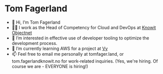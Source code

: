 # Tom Fagerland

- 👋 Hi, I’m Tom Fagerland
- 👨‍💼 I work as the Head of Competency for Cloud and DevOps at [Knowit Objectnet](https://www.knowit.eu/contact/bolag/knowit-objectnet-as/)
- 👀 I’m interested in effective use of developer tooling to optimize the development process. 
- 🌱 I’m currently learning AWS for a project at [Vy](https://www.vy.no)
- 📫 Feel free to email me personally at tom<shift-2>fager.land, or tom.fagerland<shift-2>knowit.no for work-related inquiries. (Yes, we're hiring. Of course we are - EVERYONE is hiring!)

<!---
tofagerl/tofagerl is a ✨ special ✨ repository because its `README.md` (this file) appears on your GitHub profile.
You can click the Preview link to take a look at your changes.
--->

